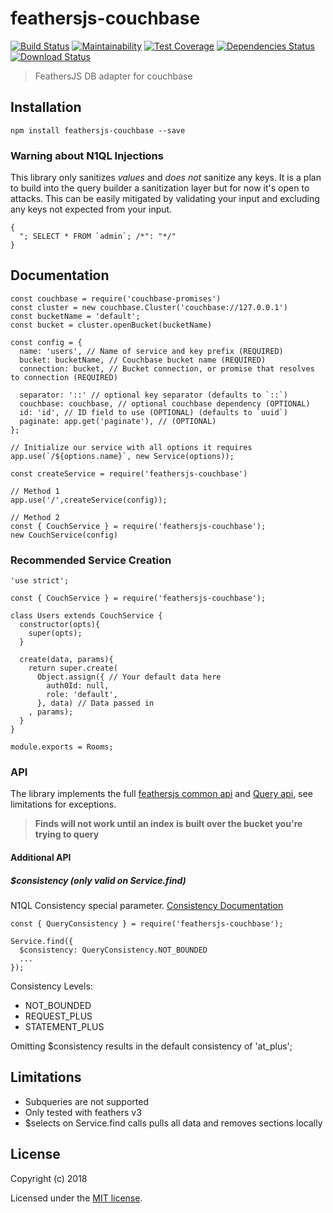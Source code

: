 # feathersjs-couchbase

[![Build Status](https://travis-ci.org/Sieabah/feathersjs-couchbase.svg?branch=master)](https://travis-ci.org/Sieabah/feathersjs-couchbase)
[![Maintainability](https://api.codeclimate.com/v1/badges/ac6cb7962df1a5a5958a/maintainability)](https://codeclimate.com/github/Sieabah/feathersjs-couchbase/maintainability)
[![Test Coverage](https://api.codeclimate.com/v1/badges/ac6cb7962df1a5a5958a/test_coverage)](https://codeclimate.com/github/Sieabah/feathersjs-couchbase/test_coverage)
[![Dependencies Status](https://david-dm.org/sieabah/feathersjs-couchbase/status.svg)](https://david-dm.org/sieabah/feathersjs-couchbase)
[![Download Status](https://img.shields.io/npm/dt/feathersjs-couchbase.svg?style=flat-square)](https://www.npmjs.com/package/@Sieabah/feathersjs-couchbase)

> FeathersJS DB adapter for couchbase

## Installation

```
npm install feathersjs-couchbase --save
```

### Warning about N1QL Injections

This library only sanitizes *values* and *does not* sanitize any keys. It is a plan to build into the query builder
a sanitization layer but for now it's open to attacks. This can be easily mitigated by validating your input and 
excluding any keys not expected from your input.

```
{
  "; SELECT * FROM `admin`; /*": "*/"
}
``` 

## Documentation

```
const couchbase = require('couchbase-promises')
const cluster = new couchbase.Cluster('couchbase://127.0.0.1')
const bucketName = 'default';
const bucket = cluster.openBucket(bucketName)

const config = {
  name: 'users', // Name of service and key prefix (REQUIRED)
  bucket: bucketName, // Couchbase bucket name (REQUIRED)
  connection: bucket, // Bucket connection, or promise that resolves to connection (REQUIRED)
  
  separator: '::' // optional key separator (defaults to `::`)
  couchbase: couchbase, // optional couchbase dependency (OPTIONAL)
  id: 'id', // ID field to use (OPTIONAL) (defaults to `uuid`)
  paginate: app.get('paginate'), // (OPTIONAL)
};

// Initialize our service with all options it requires
app.use(`/${options.name}`, new Service(options));
 
const createService = require('feathersjs-couchbase')
  
// Method 1
app.use('/',createService(config));
 
// Method 2
const { CouchService } = require('feathersjs-couchbase');
new CouchService(config)
```

### Recommended Service Creation

```
'use strict';

const { CouchService } = require('feathersjs-couchbase');

class Users extends CouchService {
  constructor(opts){
    super(opts);
  }

  create(data, params){
    return super.create(
      Object.assign({ // Your default data here
        auth0Id: null,
        role: 'default',
      }, data) // Data passed in
    , params);
  }
}

module.exports = Rooms;
```

### API

The library implements the full [feathersjs common api](https://docs.feathersjs.com/api/databases/common.html) and 
[Query api](https://docs.feathersjs.com/api/databases/querying.html), see limitations for exceptions.

> **Finds will not work until an index is built over the bucket you're trying to query**

#### Additional API

##### $consistency (_only_ valid on Service.find)
N1QL Consistency special parameter. [Consistency Documentation](https://developer.couchbase.com/documentation/server/current/architecture/querying-data-with-n1ql.html)

```
const { QueryConsistency } = require('feathersjs-couchbase');

Service.find({
  $consistency: QueryConsistency.NOT_BOUNDED
  ... 
});
```
Consistency Levels:
- NOT_BOUNDED
- REQUEST_PLUS
- STATEMENT_PLUS

Omitting $consistency results in the default consistency of 'at_plus';

## Limitations

- Subqueries are not supported
- Only tested with feathers v3
- $selects on Service.find calls pulls all data and removes sections locally

## License

Copyright (c) 2018

Licensed under the [MIT license](LICENSE).

